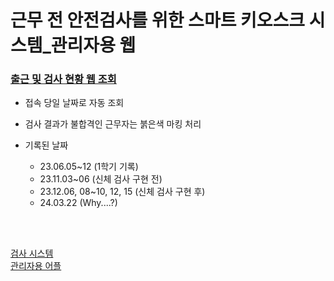 ﻿# 근무 전 안전검사를 위한 스마트 키오스크 시스템\_관리자용 웹

### [출근 및 검사 현황 웹 조회](https://poloceleste.netlify.app/)

- 접속 당일 날짜로 자동 조회
- 검사 결과가 불합격인 근무자는 붉은색 마킹 처리
- 기록된 날짜

  - 23.06.05~12 (1학기 기록)
  - 23.11.03~06 (신체 검사 구현 전)
  - 23.12.06, 08~10, 12, 15 (신체 검사 구현 후)
  - 24.03.22 (Why....?)

<br><br>

[검사 시스템](https://github.com/PoloCeleste/LifeVision_Windows) <br>
[관리자용 어플](https://github.com/PoloCeleste/LifeVision_App)

